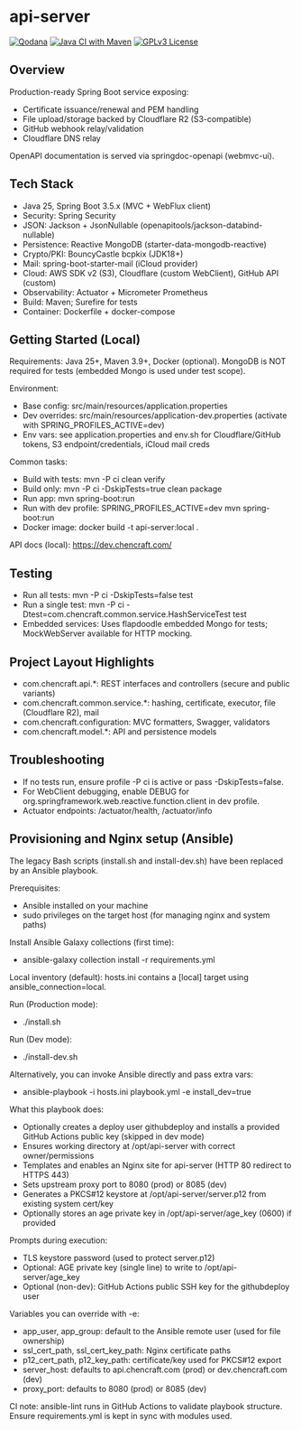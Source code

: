 # api-server

[![Qodana](https://github.com/SibeiC/api-server/actions/workflows/qodana_code_quality.yml/badge.svg)](https://github.com/SibeiC/api-server/actions/workflows/qodana_code_quality.yml)
[![Java CI with Maven](https://github.com/SibeiC/api-server/actions/workflows/maven.yml/badge.svg)](https://github.com/SibeiC/api-server/actions/workflows/maven.yml)
[![GPLv3 License](https://img.shields.io/badge/License-GPL%20v3-blue.svg)](https://www.gnu.org/licenses/gpl-3.0.en.html)

## Overview

Production-ready Spring Boot service exposing:

- Certificate issuance/renewal and PEM handling
- File upload/storage backed by Cloudflare R2 (S3-compatible)
- GitHub webhook relay/validation
- Cloudflare DNS relay

OpenAPI documentation is served via springdoc-openapi (webmvc-ui).

## Tech Stack

- Java 25, Spring Boot 3.5.x (MVC + WebFlux client)
- Security: Spring Security
- JSON: Jackson + JsonNullable (openapitools/jackson-databind-nullable)
- Persistence: Reactive MongoDB (starter-data-mongodb-reactive)
- Crypto/PKI: BouncyCastle bcpkix (JDK18+)
- Mail: spring-boot-starter-mail (iCloud provider)
- Cloud: AWS SDK v2 (S3), Cloudflare (custom WebClient), GitHub API (custom)
- Observability: Actuator + Micrometer Prometheus
- Build: Maven; Surefire for tests
- Container: Dockerfile + docker-compose

## Getting Started (Local)

Requirements: Java 25+, Maven 3.9+, Docker (optional). MongoDB is NOT required for tests (embedded Mongo is used under
test scope).

Environment:

- Base config: src/main/resources/application.properties
- Dev overrides: src/main/resources/application-dev.properties (activate with SPRING_PROFILES_ACTIVE=dev)
- Env vars: see application.properties and env.sh for Cloudflare/GitHub tokens, S3 endpoint/credentials, iCloud mail
  creds

Common tasks:

- Build with tests: mvn -P ci clean verify
- Build only: mvn -P ci -DskipTests=true clean package
- Run app: mvn spring-boot:run
- Run with dev profile: SPRING_PROFILES_ACTIVE=dev mvn spring-boot:run
- Docker image: docker build -t api-server:local .

API docs (local): https://dev.chencraft.com/

## Testing

- Run all tests: mvn -P ci -DskipTests=false test
- Run a single test: mvn -P ci -Dtest=com.chencraft.common.service.HashServiceTest test
- Embedded services: Uses flapdoodle embedded Mongo for tests; MockWebServer available for HTTP mocking.

## Project Layout Highlights

- com.chencraft.api.*: REST interfaces and controllers (secure and public variants)
- com.chencraft.common.service.*: hashing, certificate, executor, file (Cloudflare R2), mail
- com.chencraft.configuration: MVC formatters, Swagger, validators
- com.chencraft.model.*: API and persistence models

## Troubleshooting

- If no tests run, ensure profile -P ci is active or pass -DskipTests=false.
- For WebClient debugging, enable DEBUG for org.springframework.web.reactive.function.client in dev profile.
- Actuator endpoints: /actuator/health, /actuator/info


## Provisioning and Nginx setup (Ansible)

The legacy Bash scripts (install.sh and install-dev.sh) have been replaced by an Ansible playbook.

Prerequisites:
- Ansible installed on your machine
- sudo privileges on the target host (for managing nginx and system paths)

Install Ansible Galaxy collections (first time):

- ansible-galaxy collection install -r requirements.yml

Local inventory (default): hosts.ini contains a [local] target using ansible_connection=local.

Run (Production mode):

- ./install.sh

Run (Dev mode):

- ./install-dev.sh

Alternatively, you can invoke Ansible directly and pass extra vars:

- ansible-playbook -i hosts.ini playbook.yml -e install_dev=true

What this playbook does:
- Optionally creates a deploy user githubdeploy and installs a provided GitHub Actions public key (skipped in dev mode)
- Ensures working directory at /opt/api-server with correct owner/permissions
- Templates and enables an Nginx site for api-server (HTTP 80 redirect to HTTPS 443)
- Sets upstream proxy port to 8080 (prod) or 8085 (dev)
- Generates a PKCS#12 keystore at /opt/api-server/server.p12 from existing system cert/key
- Optionally stores an age private key in /opt/api-server/age_key (0600) if provided

Prompts during execution:
- TLS keystore password (used to protect server.p12)
- Optional: AGE private key (single line) to write to /opt/api-server/age_key
- Optional (non-dev): GitHub Actions public SSH key for the githubdeploy user

Variables you can override with -e:
- app_user, app_group: default to the Ansible remote user (used for file ownership)
- ssl_cert_path, ssl_cert_key_path: Nginx certificate paths
- p12_cert_path, p12_key_path: certificate/key used for PKCS#12 export
- server_host: defaults to api.chencraft.com (prod) or dev.chencraft.com (dev)
- proxy_port: defaults to 8080 (prod) or 8085 (dev)

CI note: ansible-lint runs in GitHub Actions to validate playbook structure. Ensure requirements.yml is kept in sync with modules used.
